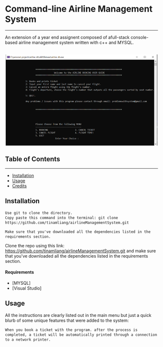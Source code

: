 # Command-line Airline Management System
---

An extension of a year end assignent composed of afull-stack console-based airline management system written with c++ and MYSQL.
<br><br>
<p align="center">
  <img src="flight_img.PNG" width = "500" height = "300"/>
</p>

## Table of Contents

---

- [Installation](#installation)
- [Usage](#usage)
- [Credits](#credits)

## Installation

```
Use git to clone the directory.
Copy paste this command into the terminal: git clone https://github.com/tinamliang/airlineManagementSystem.git
```

```
Make sure that you've downloaded all the dependencies listed in the requirements section.
```

Clone the repo using this link: https://github.com/tinamliang/airlineManagementSystem.git and make sure that you've downloaded all the dependencies listed in the requirements section.

#### Requirements

* [MYSQL]
* [Visual Studio]

## Usage

All the instructions are clearly listed out in the main menu but just a quick blurb of some unique features that were added to the system:

```
When you book a ticket with the program. after the process is completed, a ticket will be automatically printed through a connection to a network printer.
```

